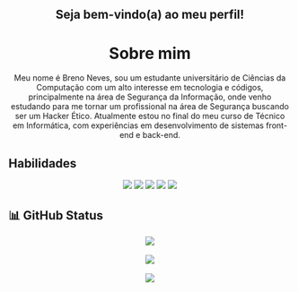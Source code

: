 <div align="center">
<h2> Seja bem-vindo(a) ao meu perfil! </h2>

# Sobre mim

Meu nome é Breno Neves, sou um estudante universitário de Ciências da Computação com um alto interesse em tecnologia e códigos, principalmente na área de Segurança da Informação, onde venho estudando para me tornar um profissional na área de Segurança buscando ser um Hacker Ético. Atualmente estou no final do meu curso de Técnico em Informática, com experiências em desenvolvimento de sistemas front-end e back-end.
</div>

## Habilidades

<p align="center">
  <img src="https://img.shields.io/badge/HTML5-E34F26?style=for-the-badge&logo=html5&logoColor=white" />
  <img src="https://img.shields.io/badge/CSS3-1572B6?style=for-the-badge&logo=css3&logoColor=white" />
  <img src="https://img.shields.io/badge/PHP-777BB4?style=for-the-badge&logo=php&logoColor=white" />
  <img src="https://img.shields.io/badge/MySQL-4479A1?style=for-the-badge&logo=mysql&logoColor=white" />
  <img src="https://img.shields.io/badge/C-00599C?style=for-the-badge&logo=c&logoColor=white" />
</p>

## 📊 GitHub Status

<p align="center">
  <img src="https://github-profile-trophy.vercel.app/?username=BrenoNevess&theme=onedark&margin-w=15&margin-h=15" />
  <br /><br />
  <img src="https://github-readme-stats.vercel.app/api?username=BrenoNevess&show_icons=true&theme=onedark" />
  <br /><br />
  <img src="https://github-readme-stats.vercel.app/api/top-langs/?username=BrenoNevess&layout=compact&theme=onedark" />
</p>
